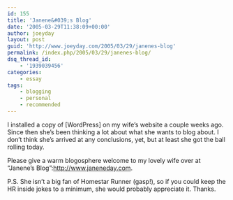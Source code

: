 ```yaml
---
id: 155
title: 'Janene&#039;s Blog'
date: '2005-03-29T11:38:09+00:00'
author: joeyday
layout: post
guid: 'http://www.joeyday.com/2005/03/29/janenes-blog'
permalink: /index.php/2005/03/29/janenes-blog/
dsq_thread_id:
    - '1939039456'
categories:
    - essay
tags:
    - blogging
    - personal
    - recommended
---
```


I installed a copy of \[WordPress\] on my wife’s website a couple weeks ago. Since then she’s been thinking a lot about what she wants to blog about. I don’t think she’s arrived at any conclusions, yet, but at least she got the ball rolling today.

Please give a warm blogosphere welcome to my lovely wife over at “Janene’s Blog”:http://www.janeneday.com.

P.S. She isn’t a big fan of Homestar Runner (gasp!), so if you could keep the HR inside jokes to a minimum, she would probably appreciate it. Thanks.